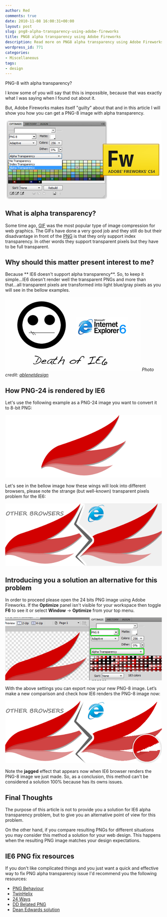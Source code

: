 ```yaml
---
author: Red
comments: true
date: 2010-11-08 16:00:31+00:00
layout: post
slug: png8-alpha-transparency-using-adobe-fireworks
title: PNG8 alpha transparency using Adobe Fireworks
description: Read more on PNG8 alpha transparency using Adobe Fireworks.
wordpress_id: 771
categories:
- Miscellaneous
tags:
- design
---
```


PNG-8 with alpha transparency?

I know some of you will say that this is impossible, because that was exactly what I was saying when I found out about it.

But, Adobe Fireworks makes itself "guilty" about that and in this article I will show you how you can get a PNG-8 image with alpha transparency.

[![](/dist/uploads/2010/10/fireworks-png.png)](/png8-alpha-transparency-using-adobe-fireworks)

<!-- more -->

## What is alpha transparency?

Some time ago, [GIF](http://en.wikipedia.org/wiki/Graphics_Interchange_Format) was the most popular type of image compression for web graphics. The GIFs  have done a very good job and they still do but their disadvantage in front of the [PNG](http://en.wikipedia.org/wiki/Portable_Network_Graphics) is that they only support index transparency. In other words they support transparent pixels but they have to be full transparent.

## Why should this matter present interest to me?

Because ** IE6 doesn't support alpha transparency**. So, to keep it simple...IE6 doesn't render well the transparent PNGs and more than that...all transparent pixels are transformed into light blue/gray pixels as you will see in the bellow examples.

![IE6 browser and PNG transparency image](/dist/uploads/2010/10/ie6png.jpg)
_Photo credit: [ablenetdesign](http://www.flickr.com/photos/ablenetdesign/)_

## How PNG-24 is rendered by IE6

Let's use the following example as a PNG-24 image you want to convert it to 8-bit PNG:

![Rtd wings logo image](/dist/uploads/2010/10/rtd-img.png)

Let's see in the bellow image how these wings will look into different browsers, please note the strange (but well-known) transparent pixels problem for the IE6:

![PNG transparency comparison for browsers image](/dist/uploads/2010/10/transparency-comparison.png)

## Introducing you a solution an alternative for this problem

In order to proceed please open the 24 bits PNG image using Adobe Fireworks. If the **Optimize** panel isn't visible for your workspace then toggle **F6** to see it or select **Window** -> **Optimize** from your top menu.

![Fireworks settings image](/dist/uploads/2010/10/fireworks-settings.png)

With the above settings you can export now your new PNG-8 image. Let’s make a new comparison and check how IE6 renders the PNG-8 image now:

![Transparency comparison for the PNG8 image](/dist/uploads/2010/10/transparency-comparison-png8.png)

Note the **jagged** effect that appears now when IE6 browser renders the PNG-8 image we just made. So, as a conclusion, this method can't be considered a solution 100% because has its owns issues.

## Final Thoughts

The purpose of this article is not to provide you a solution for IE6 alpha transparency problem, but to give you an alternative point of view for this problem.

On the other hand, if you compare resulting PNGs for different situations you may consider this method a solution for your web design. This happens when the resulting PNG image matches your design expectations.

## IE6 PNG fix resources

If you don't like complicated things and you just want a quick and effective way to fix PNG alpha transparency issue I'd recommend you the following resources:

  * [PNG Behaviour](http://webfx.eae.net/dhtml/pngbehavior/pngbehavior.html)
  * [TwinHelix](http://www.twinhelix.com/css/iepngfix/)
  * [24 Ways](http://24ways.org/2007/supersleight-transparent-png-in-ie6)
  * [DD Belated PNG](http://dillerdesign.com/experiment/DD_belatedPNG/)
  * [Dean Edwards solution](http://dean.edwards.name/weblog/2008/01/ie7-2/)